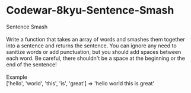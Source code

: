 # Codewar-8kyu-Sentence-Smash
Sentence Smash
<br><br>
Write a function that takes an array of words and smashes them together into a sentence and returns the sentence. You can ignore any need to sanitize words or add punctuation, but you should add spaces between each word. Be careful, there shouldn't be a space at the beginning or the end of the sentence!
<br><br>
Example
<br>
['hello', 'world', 'this', 'is', 'great']  =>  'hello world this is great'
